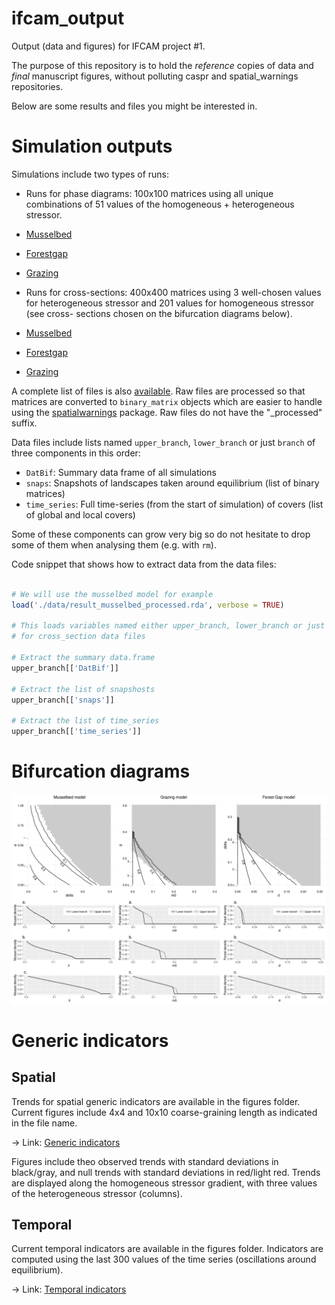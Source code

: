 # ifcam_output

Output (data and figures) for IFCAM project #1.

The purpose of this repository is to hold the *reference* copies of data and
*final* manuscript figures, without polluting caspr and spatial_warnings
repositories.

Below are some results and files you might be interested in.


# Simulation outputs

Simulations include two types of runs:

 - Runs for phase diagrams: 100x100 matrices using all unique combinations
 of 51 values of the homogeneous + heterogeneous stressor.

  - [Musselbed](http://alex.lecairn.org/ifcam/result_musselbed_processed.rda)
  - [Forestgap](http://alex.lecairn.org/ifcam/result_forestgap_processed.rda)
  - [Grazing](http://alex.lecairn.org/ifcam/result_grazing_processed.rda)

 - Runs for cross-sections: 400x400 matrices using 3 well-chosen values for
 heterogeneous stressor and 201 values for homogeneous stressor (see cross-
 sections chosen on the bifurcation diagrams below).

  - [Musselbed](http://alex.lecairn.org/ifcam/result_musselbed_cs_processed.rda)
  - [Forestgap](http://alex.lecairn.org/ifcam/result_forestgap_cs_processed.rda)
  - [Grazing](http://alex.lecairn.org/ifcam/result_grazing_cs_processed.rda)

A complete list of files is also [available](http://alex.lecairn.org/ifcam).
Raw files are processed so that matrices are converted to `binary_matrix` objects
which are easier to handle using the [spatialwarnings](http://github.com/fdschneider/spatial_warnings) package. Raw files do not have the "_processed" suffix.

Data files include lists named `upper_branch`, `lower_branch` or just `branch`
of three components in this order:

 - `DatBif`: Summary data frame of all simulations
 - `snaps`: Snapshots of landscapes taken around equilibrium (list of binary matrices)
 - `time_series`: Full time-series (from the start of simulation) of covers (list of global and local covers)

Some of these components can grow very big so do not hesitate to drop some of
them when analysing them (e.g. with `rm`).

Code snippet that shows how to extract data from the data files:

```r

# We will use the musselbed model for example
load('./data/result_musselbed_processed.rda', verbose = TRUE)

# This loads variables named either upper_branch, lower_branch or just branch
# for cross_section data files

# Extract the summary data.frame
upper_branch[['DatBif']]

# Extract the list of snapshosts
upper_branch[['snaps']]

# Extract the list of time_series
upper_branch[['time_series']]

```

# Bifurcation diagrams

![bifurcation_diagrams_all_models](./figures/bifurcation_diagrams/bifurc_diagram_all.png)


# Generic indicators

## Spatial

Trends for spatial generic indicators are available in the figures folder. Current
figures include 4x4 and 10x10 coarse-graining length as indicated in the file
name.

-> Link: [Generic indicators](./figures/generic_indicators/)

Figures include theo observed trends with standard deviations in black/gray, and
null trends with standard deviations in red/light red. Trends are displayed
along the homogeneous stressor gradient, with three values of the heterogeneous
stressor (columns).

## Temporal

Current temporal indicators are available in the figures folder. Indicators 
are computed using the last 300 values of the time series (oscillations around
equilibrium). 

-> Link: [Temporal indicators](./figures/temporal_indicators/)


